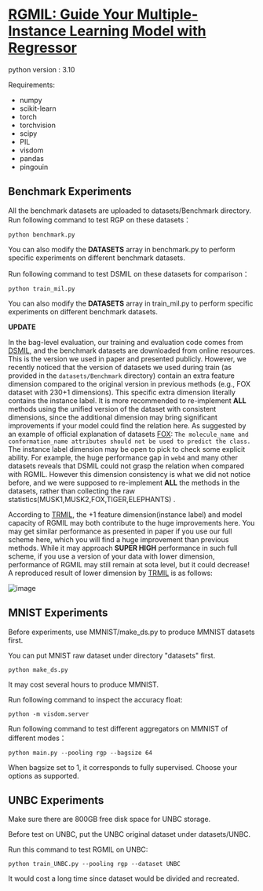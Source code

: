 
# [RGMIL: Guide Your Multiple-Instance Learning Model with Regressor](https://proceedings.neurips.cc/paper_files/paper/2023/hash/6feb9b30798abcfae937760d183605e1-Abstract-Conference.html)

python version : 3.10

Requirements:
- numpy
- scikit-learn
- torch
- torchvision
- scipy
- PIL 
- visdom
- pandas
- pingouin

## Benchmark Experiments

All the benchmark datasets are uploaded to datasets/Benchmark directory.
Run following command to test RGP on these datasets：

```python benchmark.py```

You can also modify the **DATASETS** array in benchmark.py to perform specific experiments on different benchmark datasets.

Run following command to test DSMIL on these datasets for comparison：

```python train_mil.py```

You can also modify the **DATASETS** array in train_mil.py to perform specific experiments on different benchmark datasets.


**UPDATE**

In the bag-level evaluation, our training and evaluation code comes from [DSMIL](https://github.com/binli123/dsmil-wsi), and the benchmark datasets are downloaded from online resources. This is the version we used in paper and presented publicly. However, we recently noticed that the version of datasets we used during train (as provided in the `datasets/Benchmark` directory) contain an extra feature dimension compared to the original version in previous methods (e.g., FOX dataset with 230+1 dimensions).  This specific extra dimension literally contains the instance label. It is more recommended to re-implement **ALL** methods using the unified version of the dataset with consistent dimensions, since the additional dimension may bring significant improvements if your model could find the relation here. As suggested by an example of official explanation of datasets [FOX](https://archive.ics.uci.edu/dataset/74/musk+version+1): `The molecule_name and conformation_name attributes should not be used to predict the class.`  The instance label dimension may be open to pick to check some explicit ability. For example, the huge performance gap in `web4` and many other datasets reveals that DSMIL could not grasp the relation when compared with RGMIL. However this dimension consistency is what we did not notice before, and we were supposed to re-implement **ALL** the methods in the datasets, rather than collecting the raw statistics(MUSK1,MUSK2,FOX,TIGER,ELEPHANTS) .


According to [TRMIL](https://arxiv.org/abs/2307.14025), the +1 feature dimension(instance label) and model capacity of RGMIL may both contribute to the huge improvements here. You may get similar performance as presented in paper if you use our full scheme here, which you will find a huge improvement than previous methods. While it may approach **SUPER HIGH** performance in such full scheme, if you use a version of your data with lower dimension, performance of RGMIL may still remain at sota level, but it could decrease! A reproduced result of lower dimension by [TRMIL](https://arxiv.org/abs/2307.14025) is as follows:

![image](https://github.com/user-attachments/assets/44f6a61b-bd1c-43a5-803e-7549b6360fe8)


 
## MNIST Experiments

Before experiments, use MMNIST/make_ds.py to produce MMNIST datasets first.

You can put MNIST raw dataset under directory "datasets" first.

```python make_ds.py```

It may cost several hours to produce MMNIST.

Run following command to inspect the accuracy float:

```python -m visdom.server```

Run following command to test different aggregators on MMNIST of different modes：

```python main.py --pooling rgp --bagsize 64```

When bagsize set to 1, it corresponds to fully supervised. Choose your options as supported.



## UNBC Experiments
Make sure there are 800GB free disk space for UNBC storage.

Before test on UNBC, put the UNBC original dataset under datasets/UNBC.

Run this command to test RGMIL on UNBC:

```python train_UNBC.py --pooling rgp --dataset UNBC```

It would cost a long time since dataset would be divided and recreated.




